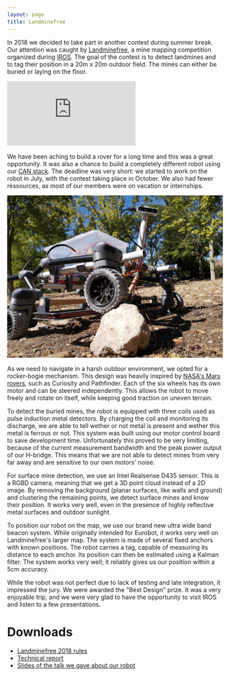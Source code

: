 ```yaml
---
layout: page
title: Landminefree
---
```


In 2018 we decided to take part in another contest during summer break.
Our attention was caught by [Landminefree](http://www.landminefree.org), a mine mapping competition organized during [IROS](http://www.ieee-ras.org/conferences-workshops/financially-co-sponsored/iros).
The goal of the contest is to detect landmines and to tag their position in a 20m x 20m outdoor field.
The mines can either be buried or laying on the floor.

<div class="ytvideo">
<iframe src="https://www.youtube.com/embed/9-8dVB5uTqQ" frameborder="0" allowfullscreen></iframe>
</div>

We have been aching to build a rover for a long time and this was a great opportunity.
It was also a chance to build a completely different robot using our [CAN stack](https://cvra.ch/robot-software).
The deadline was very short: we started to work on the robot in July, with the contest taking place in October.
We also had fewer ressources, as most of our members were on vacation or internships.

<img src="/images/landminefree/robot.jpg" alt="Sisyphus" width="600">

As we need to navigate in a harsh outdoor environment, we opted for a rocker-bogie mechanism.
This design was heavily inspired by [NASA's Mars rovers](https://opensourcerover.jpl.nasa.gov/), such as Curiosity and Pathfinder.
Each of the six wheels has its own motor and can be steered independently.
This allows the robot to move freely and rotate on itself, while keeping good traction on uneven terrain.

To detect the buried mines, the robot is equipped with three coils used as pulse induction metal detectors.
By charging the coil and monitoring its discharge, we are able to tell wether or not metal is present and wether this metal is ferrous or not.
This system was built using our motor control board to save development time.
Unfortunately this proved to be very limiting, because of the current measurement bandwidth and the peak power output of our H-bridge.
This means that we are not able to detect mines from very far away and are sensitive to our own motors' noise.

For surface mine detection, we use an Intel Realsense D435 sensor.
This is a RGBD camera, meaning that we get a 3D point cloud instead of a 2D image.
By removing the background (planar surfaces, like walls and ground) and clustering the remaining points, we detect surface mines and know their position.
It works very well, even in the presence of highly reflective metal surfaces and outdoor sunlight.

To position our robot on the map, we use our brand new ultra wide band beacon system.
While originally intended for Eurobot, it works very well on Landminefree's larger map.
The system is made of several fixed anchors with known positions.
The robot carries a tag, capable of measuring its distance to each anchor.
Its position can then be estimated using a Kalman filter.
The system works very well; it reliably gives us our position within a 5cm accuracy.

While the robot was not perfect due to lack of testing and late integration, it impressed the jury.
We were awarded the "Best Design" prize.
It was a very enjoyable trip, and we were very glad to have the opportunity to visit IROS and listen to a few presentations.

# Downloads

- [Landminefree 2018 rules](/ressources/rules/landminefree_2018.pdf)
- [Technical report](/ressources/misc/report_landminefree.pdf)
- [Slides of the talk we gave about our robot](/ressources/misc/landminefree_iros_slides.pdf)
